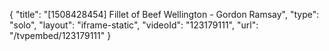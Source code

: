 {
    "title": "[1508428454] Fillet of Beef Wellington - Gordon Ramsay",
    "type": "solo",
    "layout": "iframe-static",
    "videoId": "123179111",
    "url": "\/tvpembed\/123179111"
}